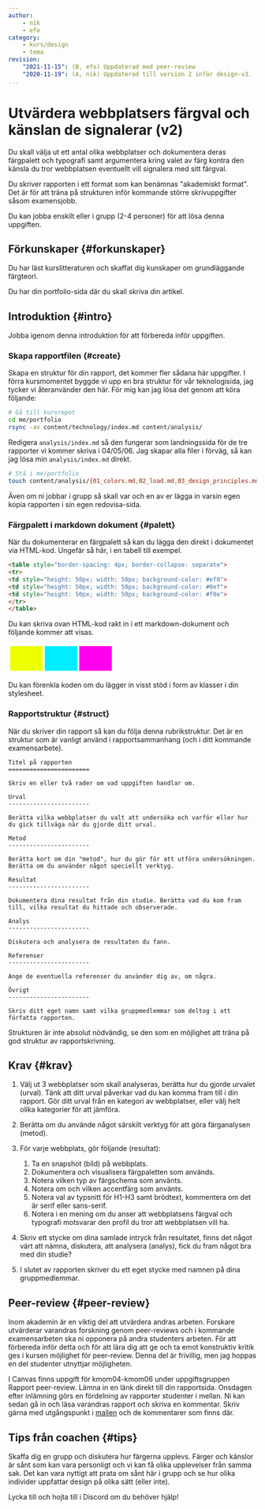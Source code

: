 ```yaml
---
author:
    - nik
    - efo
category:
    - kurs/design
    - tema
revision:
    "2021-11-15": (B, efo) Uppdaterad med peer-review
    "2020-11-19": (A, nik) Uppdaterad till version 2 inför design-v3.
...
```

Utvärdera webbplatsers färgval och känslan de signalerar (v2)
===================================

Du skall välja ut ett antal olika webbplatser och dokumentera deras färgpalett och typografi samt argumentera kring valet av färg kontra den känsla du tror webbplatsen eventuellt vill signalera med sitt färgval.

Du skriver rapporten i ett format som kan benämnas "akademiskt format". Det är för att träna på strukturen inför kommande större skrivuppgifter såsom examensjobb.

Du kan jobba enskilt eller i grupp (2-4 personer) för att lösa denna uppgiften.

<!--more-->



Förkunskaper {#forkunskaper}
-----------------------

Du har läst kurslitteraturen och skaffat dig kunskaper om grundläggande färgteori.

Du har din portfolio-sida där du skall skriva din artikel.



Introduktion {#intro}
-----------------------

Jobba igenom denna introduktion för att förbereda inför uppgiften.



### Skapa rapportfilen {#create}

Skapa en struktur för din rapport, det kommer fler sådana här uppgifter. I förra kursmomentet byggde vi upp en bra struktur för vår teknologisida, jag tycker vi återanvänder den här. För mig kan jag lösa det genom att köra följande:

```bash
# Gå till kursrepot
cd me/portfolio
rsync -av content/technology/index.md content/analysis/
```

Redigera `analysis/index.md` så den fungerar som landningssida för de tre rapporter vi kommer skriva i 04/05/06. Jag skapar alla filer i förväg, så kan jag lösa min `analysis/index.md` direkt.

```bash
# Stå i me/portfolio
touch content/analysis/{01_colors.md,02_load.md,03_design_principles.md}
```

Även om ni jobbar i grupp så skall var och en av er lägga in varsin egen kopia rapporten i sin egen redovisa-sida.

### Färgpalett i markdown dokument {#palett}

När du dokumenterar en färgpalett så kan du lägga den direkt i dokumentet via HTML-kod. Ungefär så här, i en tabell till exempel.

```html
<table style="border-spacing: 4px; border-collapse: separate">
<tr>
<td style="height: 50px; width: 50px; background-color: #ef0">
<td style="height: 50px; width: 50px; background-color: #0ef">
<td style="height: 50px; width: 50px; background-color: #f0e">
</tr>
</table>
```

Du kan skriva ovan HTML-kod rakt in i ett markdown-dokument och följande kommer att visas.

<table style="border-spacing: 4px; border-collapse: separate">
<tr>
<td style="height: 50px; width: 50px; background-color: #ef0">
<td style="height: 50px; width: 50px; background-color: #0ef">
<td style="height: 50px; width: 50px; background-color: #f0e">
</tr>
</table>

Du kan förenkla koden om du lägger in visst stöd i form av klasser i din stylesheet.



### Rapportstruktur {#struct}

När du skriver din rapport så kan du följa denna rubrikstruktur. Det är en struktur som är vanligt använd i rapportsammanhang (och i ditt kommande examensarbete).

```text
Titel på rapporten
=======================

Skriv en eller två rader om vad uppgiften handlar om.

Urval
-----------------------

Berätta vilka webbplatser du valt att undersöka och varför eller hur du gick tillväga när du gjorde ditt urval.

Metod
-----------------------

Berätta kort om din "metod", hur du gör för att utföra undersökningen. Berätta om du använder något speciellt verktyg.

Resultat
-----------------------

Dokumentera dina resultat från din studie. Berätta vad du kom fram till, vilka resultat du hittade och observerade.

Analys
-----------------------

Diskutera och analysera de resultaten du fann.

Referenser
-----------------------

Ange de eventuella referenser du använder dig av, om några.

Övrigt
-----------------------

Skriv ditt eget namn samt vilka gruppmedlemmar som deltog i att författa rapporten.
```

Strukturen är inte absolut nödvändig, se den som en möjlighet att träna på god struktur av rapportskrivning.



Krav {#krav}
-----------------------

1. Välj ut 3 webbplatser som skall analyseras, berätta hur du gjorde urvalet (urval). Tänk att ditt urval påverkar vad du kan komma fram till i din rapport. Gör ditt urval från en kategori av webbplatser, eller välj helt olika kategorier för att jämföra.

1. Berätta om du använde något särskilt verktyg för att göra färganalysen (metod).

1. För varje webbplats, gör följande (resultat):
    1. Ta en snapshot (bild) på webbplats.
    1. Dokumentera och visualisera färgpaletten som används.
    1. Notera vilken typ av färgschema som använts.
    1. Notera om och vilken accentfärg som använts.
    1. Notera val av typsnitt för H1-H3 samt brödtext, kommentera om det är serif eller sans-serif.
    1. Notera i en mening om du anser att webbplatsens färgval och typografi motsvarar den profil du tror att webbplatsen vill ha.

1. Skriv ett stycke om dina samlade intryck från resultatet, finns det något värt att nämna, diskutera, att analysera (analys), fick du fram något bra med din studie?

1. I slutet av rapporten skriver du ett eget stycke med namnen på dina gruppmedlemmar.



Peer-review {#peer-review}
-----------------------

Inom akademin är en viktig del att utvärdera andras arbeten. Forskare utvärderar varandras forskning genom peer-reviews och i kommande examensarbeten ska ni opponera på andra studenters arbeten. För att förbereda inför detta och för att lära dig att ge och ta emot konstruktiv kritik ges i kursen möjlighet för peer-review. Denna del är frivillig, men jag hoppas en del studenter utnyttjar möjligheten.

I Canvas finns uppgift för kmom04-kmom06 under uppgiftsgruppen Rapport peer-review. Lämna in en länk direkt till din rapportsida. Onsdagen efter inlämning görs en fördelning av rapporter studenter i mellan. Ni kan sedan gå in och läsa varandras rapport och skriva en kommentar. Skriv gärna med utgångspunkt i [mallen](uppgift/utvardera-webbplatsers-fargval-och-kanslan-de-signalerar-v2#struct) och de kommentarer som finns där.



Tips från coachen {#tips}
-----------------------

Skaffa dig en grupp och diskutera hur färgerna upplevs. Färger och känslor är sånt som kan vara personligt och vi kan få olika upplevelser från samma sak. Det kan vara nyttigt att prata om sånt här i grupp och se hur olika individer uppfattar design på olika sätt (eller inte).

Lycka till och hojta till i Discord om du behöver hjälp!
